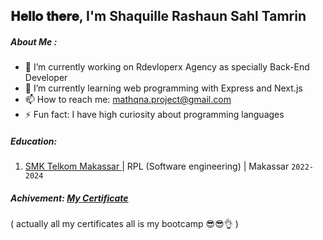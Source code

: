 <h2> 𝐇𝐞𝐥𝐥𝐨 𝐭𝐡𝐞𝐫𝐞, I'm Shaquille Rashaun Sahl Tamrin </h2>

##### About Me :
- 🔭 I’m currently working on Rdevloperx Agency as specially Back-End Developer
- 🌱 I’m currently learning web programming with Express and Next.js
- 📫 How to reach me: mathqna.project@gmail.com
- ⚡ Fun fact: I have high curiosity about programming languages

##### Education:

1. [ SMK Telkom Makassar ](https://smktelkom-mks.sch.id/) | RPL (Software engineering) | Makassar `2022-2024`

##### Achivement: [My Certificate]()
( actually all my certificates all is my bootcamp 😎😎👌 )
